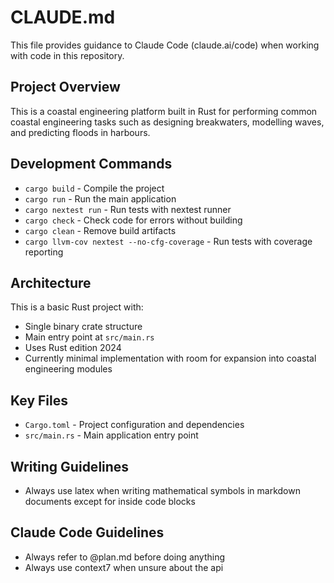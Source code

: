 # CLAUDE.md

This file provides guidance to Claude Code (claude.ai/code) when working with code in this repository.

## Project Overview

This is a coastal engineering platform built in Rust for performing common coastal engineering tasks such as designing breakwaters, modelling waves, and predicting floods in harbours.

## Development Commands

- `cargo build` - Compile the project
- `cargo run` - Run the main application
- `cargo nextest run` - Run tests with nextest runner
- `cargo check` - Check code for errors without building
- `cargo clean` - Remove build artifacts
- `cargo llvm-cov nextest --no-cfg-coverage` - Run tests with coverage reporting

## Architecture

This is a basic Rust project with:
- Single binary crate structure
- Main entry point at `src/main.rs`
- Uses Rust edition 2024
- Currently minimal implementation with room for expansion into coastal engineering modules

## Key Files

- `Cargo.toml` - Project configuration and dependencies
- `src/main.rs` - Main application entry point

## Writing Guidelines

- Always use latex when writing mathematical symbols in markdown documents except for inside code blocks

## Claude Code Guidelines

- Always refer to @plan.md before doing anything
- Always use context7 when unsure about the api
